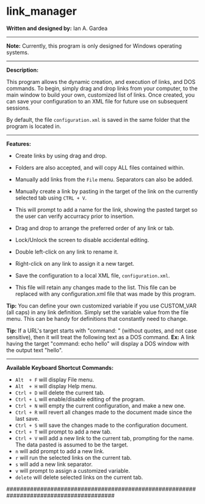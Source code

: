 # link_manager

**Written and designed by:** Ian A. Gardea

---

**Note:**  Currently, this program is only designed for Windows operating systems.

---

**Description:** 

This program allows the dynamic creation, and execution
of links, and DOS commands. To begin, simply drag and drop links 
from your computer, to the main window to build your own, customized list of 
links. Once created, you can save your configuration to an XML file for future 
use on subsequent sessions.

By default, the file `configuration.xml` is saved in the same folder that the program is located in.

---

**Features:**

* Create links by using drag and drop.
 * Folders are also accepted, and will copy ALL files contained within.

* Manually add links from the `File` menu. Separators can also be added.

* Manually create a link by pasting in the target of the link on the currently selected tab using `CTRL + V`.
 * This will prompt to add a name for the link, showing the pasted target so the user can verify accurracy prior to insertion.

* Drag and drop to arrange the preferred order of any link or tab.

* Lock/Unlock the screen to disable accidental editing.

* Double left-click on any link to rename it.

* Right-click on any link to assign it a new target.

* Save the configuration to a local XML file, `configuration.xml`.
 * This file will retain any changes made to the list. This file can be replaced with any configuration.xml file that was made by this    program.

**Tip:** You can define your own customized variable if you use CUSTOM_VAR (all caps) in any link definition.
	Simply set the variable value from the file menu. This can be handy for definitions that constantly
	need to change.

**Tip:** If a URL's target starts with "command: " (without quotes, and not case sensitive),
        then it will treat the following text as a DOS command.
   **Ex:**  A link having the target "command: echo hello" will display a DOS window with the
        output text "hello".

---

**Available Keyboard Shortcut Commands:**

* `Alt  + F` will display File menu.
* `Alt  + H` will display Help menu.
* `Ctrl + D` will delete the current tab.
* `Ctrl + L` will enable/disable editing of the program.
* `Ctrl + N` will empty the current configuration, and make a new one.
* `Ctrl + R` will revert all changes made to the document made since the last save.
* `Ctrl + S` will save the changes made to the configuration document.
* `Ctrl + T` will prompt to add a new tab.
* `Ctrl + V` will add a new link to the current tab, prompting for the name. The data pasted is assumed to be the target.
* `n` will add prompt to add a new link.
* `r` will run the selected links on the current tab.
* `s` will add a new link separator.
* `v` will prompt to assign a customized variable.
* `delete` will delete selected links on the current tab.

########################################################################################
